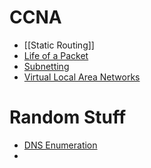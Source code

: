 # CCNA
+ [[Static Routing]]
+ [Life of a Packet](Networking/LOAP)
+ [Subnetting](Networking/Subnetting)
+ [Virtual Local Area Networks](Networking/VLANs)



# Random Stuff
- [DNS Enumeration](Networking/DNS_Enumeration)
- 